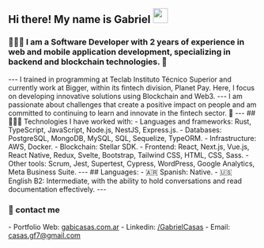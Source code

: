 <h2> Hi there! My name is Gabriel <img src="https://media.giphy.com/media/hvRJCLFzcasrR4ia7z/giphy.gif" width="30"></h2>
<h3>👨🏻‍💻 I am a Software Developer with 2 years of experience in web and mobile application development, specializing in backend and blockchain technologies. 🚀</h3>
---
I trained in programming at Teclab Instituto Técnico Superior and currently work at Bigger, within its fintech division, Planet Pay. Here, I focus on developing innovative solutions using Blockchain and Web3.
---
I am passionate about challenges that create a positive impact on people and am committed to continuing to learn and innovate in the fintech sector. 🤩
---
##👨🏽‍💻 Technologies I have worked with:
  - Languages and frameworks: Rust, TypeScript, JavaScript, Node.js, NestJS, Express.js.
  - Databases: PostgreSQL, MongoDB, MySQL, SQL, Sequelize, TypeORM.
  - Infrastructure: AWS, Docker.
  - Blockchain: Stellar SDK.
  - Frontend: React, Next.js, Vue.js, React Native, Redux, Svelte, Bootstrap, Tailwind CSS, HTML, CSS, Sass.
  - Other tools: Scrum, Jest, Supertest, Cypress, WordPress, Google Analytics, Meta Business Suite.
---
## Languages:
  - 🇦🇷 Spanish: Native.
  - 🇺🇸 English B2: Intermediate, with the ability to hold conversations and read documentation effectively.
---
<h3>📩 contact me</h3>
- Portfolio Web: <a href="https://www.gabicasas.com.ar/" target="_blank" rel="noreferrer">gabicasas.com.ar</a>
- Linkedin: <a href="https://www.linkedin.com/in/bygabicasas/" target="_blank" rel="noreferrer">/GabrielCasas</a>
- Email: <a href="mailto:casas.gf77@gmail.com" target="_blank" rel="noreferrer">casas.gf7@gmail.com</a>
